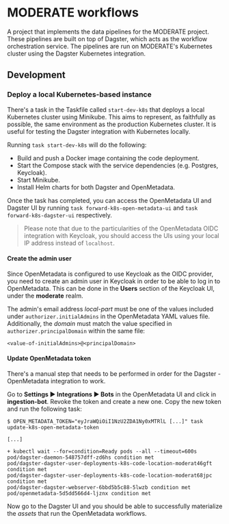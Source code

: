 # MODERATE workflows

A project that implements the data pipelines for the MODERATE project. These pipelines are built on top of Dagster, which acts as the workflow orchestration service. The pipelines are run on MODERATE's Kubernetes cluster using the Dagster Kubernetes integration.

## Development

### Deploy a local Kubernetes-based instance

There's a task in the Taskfile called `start-dev-k8s` that deploys a local Kubernetes cluster using Minikube. This aims to represent, as faithfully as possible, the same environment as the production Kubernetes cluster. It is useful for testing the Dagster integration with Kubernetes locally.

Running `task start-dev-k8s` will do the following:

* Build and push a Docker image containing the code deployment.
* Start the Compose stack with the service dependencies (e.g. Postgres, Keycloak).
* Start Minikube.
* Install Helm charts for both Dagster and OpenMetadata.

Once the task has completed, you can access the OpenMetadata UI and Dagster UI by running `task forward-k8s-open-metadata-ui` and `task forward-k8s-dagster-ui` respectively.

> Please note that due to the particularities of the OpenMetadata OIDC integration with Keycloak, you should access the UIs using your local IP address instead of `localhost`.

#### Create the admin user

Since OpenMetadata is configured to use Keycloak as the OIDC provider, you need to create an admin user in Keycloak in order to be able to log in to OpenMetadata. This can be done in the **Users** section of the Keycloak UI, under the **moderate** realm.

The admin's email address *local-part* must be one of the values included under `authorizer.initialAdmins` in the OpenMetadata YAML values file. Additionally, the *domain* must match the value specified in `authorizer.principalDomain` within the same file:

```console
<value-of-initialAdmins>@<principalDomain>
```

#### Update OpenMetadata token

There's a manual step that needs to be performed in order for the Dagster - OpenMetadata integration to work.

Go to **Settings ▶︎ Integrations ▶︎ Bots** in the OpenMetadata UI and click in **ingestion-bot**. Revoke the token and create a new one. Copy the new token and run the following task:

```console
$ OPEN_METADATA_TOKEN="eyJraWQiOiI1NzU2ZDA1Ny0xMTRlL [...]" task update-k8s-open-metadata-token

[...]

+ kubectl wait --for=condition=Ready pods --all --timeout=600s
pod/dagster-daemon-548757dff-zd6hs condition met
pod/dagster-dagster-user-deployments-k8s-code-location-moderat46gft condition met
pod/dagster-dagster-user-deployments-k8s-code-location-moderat68jpc condition met
pod/dagster-dagster-webserver-6bbd5b5c88-5lwzb condition met
pod/openmetadata-5d5dd566d4-ljznx condition met
```

Now go to the Dagster UI and you should be able to successfully materialize the _assets_ that run the OpenMetadata workflows.
